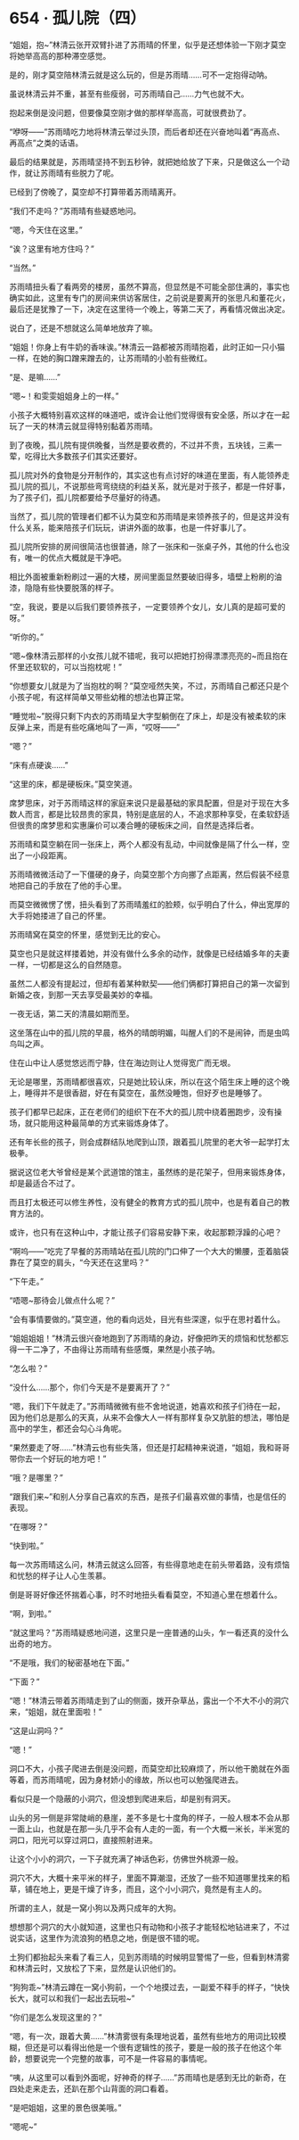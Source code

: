 # 654 · 孤儿院（四）

“姐姐，抱~”林清云张开双臂扑进了苏雨晴的怀里，似乎是还想体验一下刚才莫空将她举高高的那种滞空感觉。

是的，刚才莫空陪林清云就是这么玩的，但是苏雨晴……可不一定抱得动呐。

虽说林清云并不重，甚至有些瘦弱，可苏雨晴自己……力气也就不大。

抱起来倒是没问题，但要像莫空刚才做的那样举高高，可就很费劲了。

“咿呀——”苏雨晴吃力地将林清云举过头顶，而后者却还在兴奋地叫着“再高点、再高点”之类的话语。

最后的结果就是，苏雨晴坚持不到五秒钟，就把她给放了下来，只是做这么一个动作，就让苏雨晴有些脱力了呢。

已经到了傍晚了，莫空却不打算带着苏雨晴离开。

“我们不走吗？”苏雨晴有些疑惑地问。

“嗯，今天住在这里。”

“诶？这里有地方住吗？”

“当然。”

苏雨晴扭头看了看两旁的楼房，虽然不算高，但显然是不可能全部住满的，事实也确实如此，这里有专门的房间来供访客居住，之前说是要离开的张思凡和董花火，最后还是犹豫了一下，决定在这里待一个晚上，等第二天了，再看情况做出决定。

说白了，还是不想就这么简单地放弃了嘛。

“姐姐！你身上有牛奶的香味诶。”林清云一路都被苏雨晴抱着，此时正如一只小猫一样，在她的胸口蹭来蹭去的，让苏雨晴的小脸有些微红。

“是、是嘛……”

“嗯~！和雯雯姐姐身上的一样。”

小孩子大概特别喜欢这样的味道吧，或许会让他们觉得很有安全感，所以才在一起玩了一天的林清云就显得特别黏着苏雨晴。

到了夜晚，孤儿院有提供晚餐，当然是要收费的，不过并不贵，五块钱，三素一荤，吃得比大多数孩子们其实还要好。

孤儿院对外的食物是分开制作的，其实这也有点讨好的味道在里面，有人能领养走孤儿院的孤儿，不说那些弯弯绕绕的利益关系，就光是对于孩子，都是一件好事，为了孩子们，孤儿院都要给予尽量好的待遇。

当然了，孤儿院的管理者们都不认为莫空和苏雨晴是来领养孩子的，但是这并没有什么关系，能来陪孩子们玩玩，讲讲外面的故事，也是一件好事儿了。

孤儿院所安排的房间很简洁也很普通，除了一张床和一张桌子外，其他的什么也没有，唯一的优点大概就是干净吧。

相比外面被重新粉刷过一遍的大楼，房间里面显然要破旧得多，墙壁上粉刷的油漆，隐隐有些快要脱落的样子。

“空，我说，要是以后我们要领养孩子，一定要领养个女儿，女儿真的是超可爱的呀。”

“听你的。”

“嗯~像林清云那样的小女孩儿就不错呢，我可以把她打扮得漂漂亮亮的~而且抱在怀里还软软的，可以当抱枕呢！”

“你想要女儿就是为了当抱枕的啊？”莫空哑然失笑，不过，苏雨晴自己都还只是个小孩子呢，有这样简单又带些幼稚的想法也算正常。

“睡觉啦~”脱得只剩下内衣的苏雨晴呈大字型躺倒在了床上，却是没有被柔软的床反弹上来，而是有些吃痛地叫了一声，“哎呀——”

“嗯？”

“床有点硬诶……”

“这里的床，都是硬板床。”莫空笑道。

席梦思床，对于苏雨晴这样的家庭来说只是最基础的家具配置，但是对于现在大多数人而言，都是比较昂贵的家具，特别是底层的人，不追求那种享受，在柔软舒适但很贵的席梦思和实惠廉价可以凑合睡的硬板床之间，自然是选择后者。

苏雨晴和莫空躺在同一张床上，两个人都没有乱动，中间就像是隔了什么一样，空出了一小段距离。

苏雨晴微微活动了一下僵硬的身子，向莫空那个方向挪了点距离，然后假装不经意地把自己的手放在了他的手心里。

而莫空微微愣了愣，扭头看到了苏雨晴羞红的脸颊，似乎明白了什么，伸出宽厚的大手将她搂进了自己的怀里。

苏雨晴窝在莫空的怀里，感觉到无比的安心。

莫空也只是就这样搂着她，并没有做什么多余的动作，就像是已经结婚多年的夫妻一样，一切都是这么的自然随意。

虽然二人都没有提起过，但却有着某种默契——他们俩都打算把自己的第一次留到新婚之夜，到那一天去享受最美妙的幸福。

一夜无话，第二天的清晨如期而至。

这坐落在山中的孤儿院的早晨，格外的晴朗明媚，叫醒人们的不是闹钟，而是虫鸣鸟叫之声。

住在山中让人感觉悠远而宁静，住在海边则让人觉得宽广而无垠。

无论是哪里，苏雨晴都很喜欢，只是她比较认床，所以在这个陌生床上睡的这个晚上，睡得并不是很香甜，好在有莫空在，虽然没睡饱，但好歹也是睡够了。

孩子们都早已起床，正在老师们的组织下在不大的孤儿院中绕着圈跑步，没有操场，就只能用这种最简单的方式来锻炼身体了。

还有年长些的孩子，则会成群结队地爬到山顶，跟着孤儿院里的老大爷一起学打太极拳。

据说这位老大爷曾经是某个武道馆的馆主，虽然练的是花架子，但用来锻炼身体，却是最适合不过了。

而且打太极还可以修生养性，没有健全的教育方式的孤儿院中，也是有着自己的教育方法的。

或许，也只有在这种山中，才能让孩子们容易安静下来，收起那颗浮躁的心吧？

“啊呜——”吃完了早餐的苏雨晴站在孤儿院的门口伸了一个大大的懒腰，歪着脑袋靠在了莫空的肩头，“今天还在这里吗？”

“下午走。”

“唔嗯~那待会儿做点什么呢？”

“会有事情要做的。”莫空道，他的看向远处，目光有些深邃，似乎在思衬着什么。

“姐姐姐姐！”林清云很兴奋地跑到了苏雨晴的身边，好像把昨天的烦恼和忧愁都忘得一干二净了，不由得让苏雨晴有些感慨，果然是小孩子呐。

“怎么啦？”

“没什么……那个，你们今天是不是要离开了？”

“嗯，我们下午就走了。”苏雨晴微微有些不舍地说道，她喜欢和孩子们待在一起，因为他们总是那么的天真，从来不会像大人一样有那样复杂又肮脏的想法，哪怕是高中的学生，都还会勾心斗角呢。

“果然要走了呀……”林清云也有些失落，但还是打起精神来说道，“姐姐，我和哥哥带你去一个好玩的地方吧！”

“哦？是哪里？”

“跟我们来~”和别人分享自己喜欢的东西，是孩子们最喜欢做的事情，也是信任的表现。

“在哪呀？”

“快到啦。”

每一次苏雨晴这么问，林清云就这么回答，有些得意地走在前头带着路，没有烦恼和忧愁的样子让人心生羡慕。

倒是哥哥好像还怀揣着心事，时不时地扭头看看莫空，不知道心里在想着什么。

“啊，到啦。”

“就这里吗？”苏雨晴疑惑地问道，这里只是一座普通的山头，乍一看还真的没什么出奇的地方。

“不是哦，我们的秘密基地在下面。”

“下面？”

“嗯！”林清云带着苏雨晴走到了山的侧面，拨开杂草丛，露出一个不大不小的洞穴来，“姐姐，就在里面啦！”

“这是山洞吗？”

“嗯！”

洞口不大，小孩子爬进去倒是没问题，而莫空却比较麻烦了，所以他干脆就在外面等着，而苏雨晴呢，因为身材娇小的缘故，所以也可以勉强爬进去。

看似只是一个隐蔽的小洞穴，但没想到爬进来后，却是别有洞天。

山头的另一侧是非常陡峭的悬崖，差不多是七十度角的样子，一般人根本不会从那一面上山，也就是在那一头几乎不会有人走的一面，有一个大概一米长，半米宽的洞口，阳光可以穿过洞口，直接照射进来。

让这个小小的洞穴，一下子就充满了神话色彩，仿佛世外桃源一般。

洞穴不大，大概十来平米的样子，里面不算潮湿，还放了一些不知道哪里找来的稻草，铺在地上，更是干燥了许多，而且，这个小小洞穴，竟然是有主人的。

所谓的主人，就是一窝小狗以及两只成年的大狗。

想想那个洞穴的大小就知道，这里也只有动物和小孩子才能轻松地钻进来了，不过说实话，这里作为流浪狗的栖息之地，倒是很不错的呢。

土狗们都抬起头来看了看三人，见到苏雨晴的时候明显警惕了一些，但看到林清雾和林清云时，又放松了下来，显然是认识他们的。

“狗狗乖~”林清云蹲在一窝小狗前，一个个地摸过去，一副爱不释手的样子，“快快长大，就可以和我们一起出去玩啦~”

“你们是怎么发现这里的？”

“嗯，有一次，跟着大黄……”林清雾很有条理地说着，虽然有些地方的用词比较模糊，但还是可以看得出他是一个很有逻辑性的孩子，要是一般的孩子在他这个年龄，想要说完一个完整的故事，可不是一件容易的事情呢。

“咦，从这里可以看到外面呢，好神奇的样子……”苏雨晴也是感到无比的新奇，在四处走来走去，还趴在那个山背面的洞口看着。

“是吧姐姐，这里的景色很美哦。”

“嗯呢~”
